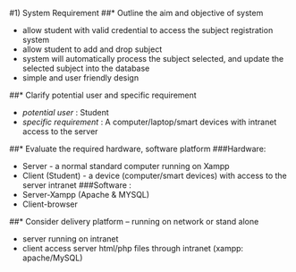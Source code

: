 #1) System Requirement
##* Outline the aim and objective of system 
- allow student with valid credential to access the subject registration system
- allow student to add and drop subject 
- system will automatically process the subject selected, and update the selected subject into the database
- simple and user friendly design

##* Clarify potential user and specific requirement
- *potential user* : Student
- *specific requirement* : A computer/laptop/smart devices with intranet access to the server

##* Evaluate the required hardware, software platform 
###Hardware: 
- Server           - a normal standard computer running on Xampp
- Client (Student) - a device (computer/smart devices) with access to the server intranet
###Software : 
- Server-Xampp (Apache & MYSQL)
- Client-browser


##* Consider delivery platform – running on network or stand alone
- server running on intranet
- client access server html/php files through intranet (xampp: apache/MySQL)
